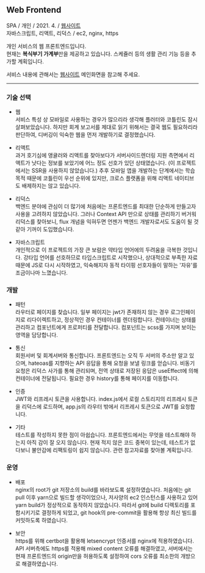 ## Web Frontend

SPA / 개인 / 2021. 4. / [웹사이트](https://scene.gq)  
자바스크립트, 리액트, 리덕스 / ec2, nginx, https

개인 서비스의 웹 프론트엔드입니다.  
현재는 **복식부기 가계부**만을 제공하고 있습니다. 스케쥴러 등의 생활 관리 기능 등을 추가할 계획입니다.

서비스 내용에 관해서는 [웹사이트](https://scene.gq) 메인화면을 참고해 주세요.

---

### 기술 선택

- 웹  
  서비스 특성 상 모바일로 사용하는 경우가 많으리라 생각해 플러터와 코틀린도 잠시 살펴보았습니다. 하지만 회계 보고서를 제대로 읽기 위해서는 결국 웹도 필요하리라 판단하여, 디버깅이 익숙한 웹을 먼저 개발하기로
  결정했습니다.

- 리액트  
  과거 호기심에 앵귤러와 리액트를 찾아보다가 서버사이드렌더링 지원 측면에서 리액트가 낫다는 정보를 보았기에 어느 정도 선호가 있던 상태였습니다. (이 프로젝트에서는 SSR을 사용하지 않았습니다.) 추후 모바일 앱을
  개발하는 단계에서는 학습 목적 때문에 코틀린이 우선 순위에 있지만, 크로스 플랫폼을 위해 리액트 네이티브도 배제하지는 않고 있습니다.

- 리덕스  
  백엔드 분야에 관심이 더 많기에 처음에는 프론트엔드를 최대한 단순하게 만들고자 사용을 고려하지 않았습니다. 그러나 Context API 만으로 상태를 관리하기 버거워 리덕스를 찾아보니, flux 개념을 익혀두면
  언젠가 백엔드 개발자로서도 도움이 될 것 같아 기꺼이 도입했습니다.

- 자바스크립트  
  개인적으로 이 프로젝트의 가장 큰 보람은 약타입 언어에의 두려움을 극복한 것입니다. 강타입 언어를 선호하므로 타입스크립트로 시작했으나, 상대적으로 부족한 자료 때문에 JS로 다시 시작하였고, 익숙해지자 동적
  타이핑 선호자들이 말하는 '자유'를 조금이나마 느꼈습니다.

### 개발

- 패턴  
  라우터로 페이지를 찾습니다. 일부 페이지는 jwt가 존재하지 않는 경우 로그인페이지로 리다이렉트하고, 정상적인 경우 컨테이너를 렌더링합니다. 컨테이너는 상태를 관리하고 컴포넌트에게 프로퍼티를 전달합니다.
  컴포넌트는 scss를 가지며 보이는 영역을 담당합니다.

- 통신  
  회원서버 및 회계서버와 통신합니다. 프론트엔드는 오직 두 서버의 주소만 알고 있으며, hateoas를 지향하는 API 응답을 통해 요청을 보낼 링크를 얻습니다. 비동기 요청은 리덕스 사가를 통해 관리되며, 전역
  상태로 저장된 응답은 useEffect에 의해 컨테이너에 전달됩니다. 필요한 경우 history를 통해 페이지를 이동합니다.

- 인증  
  JWT와 리프레시 토큰을 사용합니다. index.js에서 로컬 스토리지의 리프레시 토큰을 리덕스에 로드하며, app.js의 라우터 밖에서 리프레시 토큰으로 JWT를 요청합니다.

- 기타  
  테스트를 작성하지 못한 점이 아쉽습니다. 프론트엔드에서는 무엇을 테스트해야 하는지 아직 감이 잘 오지 않습니다. 현재 적지 않은 코드 중복이 있는데, 테스트가 없다보니 불안감에 리팩토링이 쉽지 않습니다. 관련
  참고자료를 찾아볼 계획입니다.

### 운영

- 배포  
  nginx의 root가 git 저장소의 build를 바라보도록 설정하였습니다. 처음에는 git pull 이후 yarn으로 빌드할 생각이었으나, 저사양의 ec2 인스턴스를 사용하고 있어 yarn build가
  정상적으로 동작하지 않았습니다. 따라서 git에 build 디렉토리를 포함시키기로 결정하게 되었고, git hook의 pre-commit을 활용해 항상 최신 빌드를 커밋하도록 하였습니다.

- 보안  
  https를 위해 certbot을 활용해 letsencrypt 인증서를 nginx에 적용하였습니다. API 서버측에도 https를 적용해 mixed content 오류를 해결하였고, 서버에서는 현재 프론트엔드의
  origin만을 허용하도록 설정하여 cors 오류를 최소한의 개방으로 해결하였습니다.
  